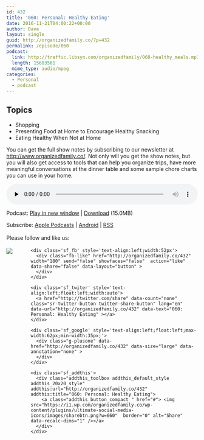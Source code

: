 ```yaml
---
id: 432
title: '060: Personal: Healthy Eating'
date: 2016-11-21T04:00:22+00:00
author: Dave
layout: single
guid: http://organizedfamily.co/?p=432
permalink: /episode/060
podcast:
  link: http://traffic.libsyn.com/organizedfamily/060-healthy_meals.mp3
  length: 15683561
  mime_type: audio/mpeg
categories:
  - Personal
  - podcast
---
```

## Topics

  * Shopping
  * Presenting Food at Home to Encourage Healthy Snacking
  * Eating Healthy When Not at Home

You can get the full show notes by subscribing to our newsletter at <http://www.organizedfamily.co/>. Not only will you get the show notes, but you will also get access to tools that can help you organize trips, have more meaningful conversations at the dinner table and some sample chore charts you can use in your home.

<div class="powerpress_player" id="powerpress_player_5381">
  <audio class="wp-audio-shortcode" id="audio-432-61" preload="none" style="width: 100%;" controls="controls"><source type="audio/mpeg" src="http://traffic.libsyn.com/organizedfamily/060-healthy_meals.mp3?_=61" /><a href="http://traffic.libsyn.com/organizedfamily/060-healthy_meals.mp3">http://traffic.libsyn.com/organizedfamily/060-healthy_meals.mp3</a></audio>
</div>

<p class="powerpress_links powerpress_links_mp3">
  Podcast: <a href="http://traffic.libsyn.com/organizedfamily/060-healthy_meals.mp3" class="powerpress_link_pinw" target="_blank" title="Play in new window" onclick="return powerpress_pinw('http://organizedfamily.co/?powerpress_pinw=432-podcast');" rel="nofollow">Play in new window</a> | <a href="http://traffic.libsyn.com/organizedfamily/060-healthy_meals.mp3" class="powerpress_link_d" title="Download" rel="nofollow" download="060-healthy_meals.mp3">Download</a> (15.0MB)
</p>

<p class="powerpress_links powerpress_subscribe_links">
  Subscribe: <a href="https://itunes.apple.com/us/podcast/organized-family/id1047979605?mt=2&ls=1#episodeGuid=http%3A%2F%2Forganizedfamily.co%2F%3Fp%3D432" class="powerpress_link_subscribe powerpress_link_subscribe_itunes" title="Subscribe on Apple Podcasts" rel="nofollow">Apple Podcasts</a> | <a href="http://subscribeonandroid.com/organizedfamily.co/feed/podcast" class="powerpress_link_subscribe powerpress_link_subscribe_android" title="Subscribe on Android" rel="nofollow">Android</a> | <a href="http://organizedfamily.co/feed/podcast" class="powerpress_link_subscribe powerpress_link_subscribe_rss" title="Subscribe via RSS" rel="nofollow">RSS</a>
</p>

<div class='sfsi_Sicons' style='width: 100%; display: inline-block; vertical-align: middle; text-align:left'>
  <div style='margin:0px 8px 0px 0px; line-height: 24px'>
    <span>Please follow and like us:</span>
  </div>
  
  <div class='sfsi_socialwpr'>
    <div class='sf_subscrbe' style='text-align:left;float:left;width:64px'>
      <a href="http://www.specificfeeds.com/widget/emailsubscribe/MTc5ODgx/OA==/" target="_blank"><img src="https://i2.wp.com/organizedfamily.co/wp-content/plugins/ultimate-social-media-icons/images/follow_subscribe.png?w=660" data-recalc-dims="1" /></a>
    </div>
    
    <div class='sf_fb' style='text-align:left;width:52px'>
      <div class="fb-like" href="http://organizedfamily.co/432" width="180" send="false" showfaces="false"  action="like" data-share="false" data-layout="button" >
      </div>
    </div>
    
    <div class='sf_twiter' style='text-align:left;float:left;width:auto'>
      <a href="http://twitter.com/share" data-count="none" class="sr-twitter-button twitter-share-button" lang="en" data-url="http://organizedfamily.co/432" data-text="060: Personal: Healthy Eating" ></a>
    </div>
    
    <div class='sf_google' style='text-align:left;float:left;max-width:62px;min-width:35px;'>
      <div class="g-plusone" data-href="http://organizedfamily.co/432" data-size="large" data-annotation="none" >
      </div>
    </div>
    
    <div class='sf_addthis'>
      <div class="addthis_toolbox addthis_default_style addthis_20x20_style" addthis:url="http://organizedfamily.co/432" addthis:title="060: Personal: Healthy Eating">
        <a class="addthis_button_compact " href="#"> <img src="https://i1.wp.com/organizedfamily.co/wp-content/plugins/ultimate-social-media-icons/images/sharebtn.png?w=660"  border="0" alt="Share" data-recalc-dims="1" /></a>
      </div>
    </div>
  </div>
</div>